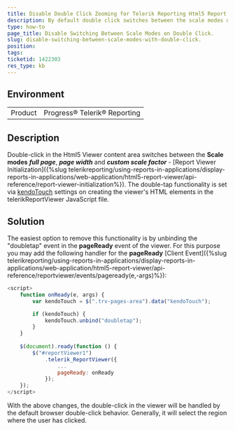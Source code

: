 ```yaml
---
title: Disable Double Click Zooming for Telerik Reporting Html5 Report Viewer
description: By default double click switches between the scale modes of the viewer. Here we explain how to disable this behavior.
type: how-to
page_title: Disable Switching Between Scale Modes on Double Click.
slug: disable-switching-between-scale-modes-with-double-click.
position: 
tags: 
ticketid: 1422303
res_type: kb
---
```


## Environment
<table>
	<tbody>
		<tr>
			<td>Product</td>
			<td>Progress® Telerik® Reporting</td>
		</tr>
	</tbody>
</table>


## Description
Double-click in the Html5 Viewer content area switches between the __Scale modes__ *__full page__*, __*page width*__ and __*custom scale factor*__ - [Report Viewer Initialization]({%slug telerikreporting/using-reports-in-applications/display-reports-in-applications/web-application/html5-report-viewer/api-reference/report-viewer-initialization%}). The double-tap functionality is set via [kendoTouch](https://docs.telerik.com/kendo-ui/api/javascript/mobile/ui/touch) settings on creating the viewer's HTML elements in the telerikReportViewer JavaScript file.

## Solution
The easiest option to remove this functionality is by unbinding the "doubletap" event in the __pageReady__ event of the viewer. For this purpose you may add the following handler for the __pageReady__ [Client Event]({%slug telerikreporting/using-reports-in-applications/display-reports-in-applications/web-application/html5-report-viewer/api-reference/reportviewer/events/pageready(e,-args)%}):
```JavaScript
<script>
    function onReady(e, args) {
        var kendoTouch = $(".trv-pages-area").data("kendoTouch");

        if (kendoTouch) {
            kendoTouch.unbind("doubletap");
        }
    }
	
    $(document).ready(function () {
        $("#reportViewer1")
            .telerik_ReportViewer({
                ...
                pageReady: onReady
            });
    });
</script>
```

With the above changes, the double-click in the viewer will be handled by the default browser double-click behavior. Generally, it will select the region where the user has clicked.
